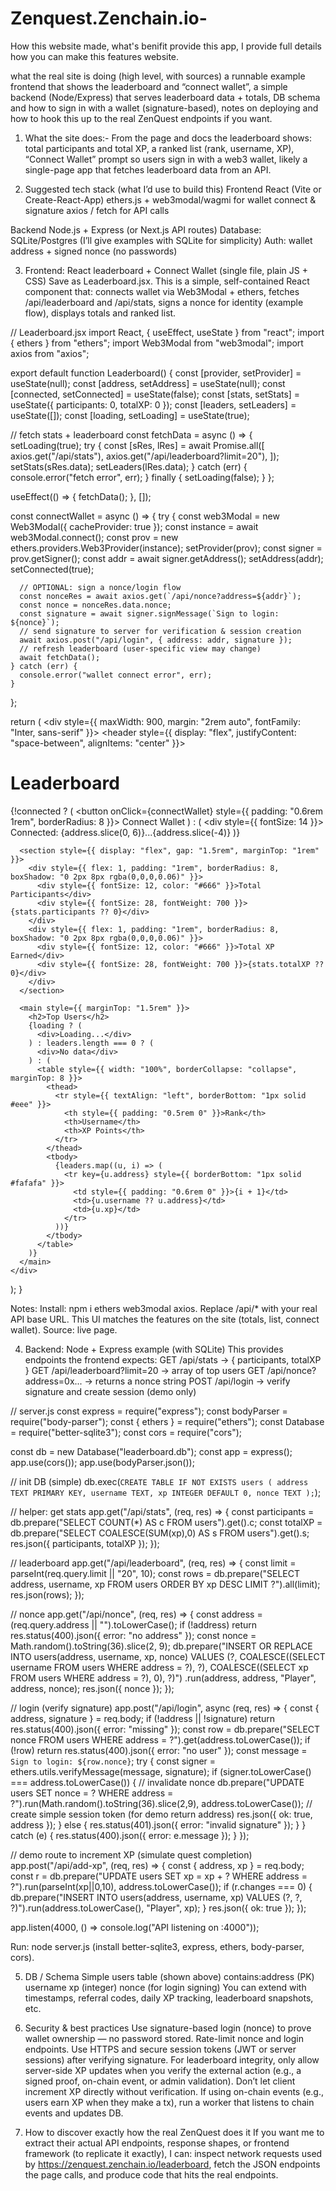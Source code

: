 # Zenquest.Zenchain.io-
How this website made, what's benifit provide this app, I provide full details how you can make this features website.

what the real site is doing (high level, with sources)
a runnable example frontend that shows the leaderboard and “connect wallet”,
a simple backend (Node/Express) that serves leaderboard data + totals,
DB schema and how to sign in with a wallet (signature-based),
notes on deploying and how to hook this up to the real ZenQuest endpoints if you want.

1) What the site does:-
From the page and docs the leaderboard shows: total participants and total XP, a ranked list (rank, username, XP), “Connect Wallet” prompt so users sign in with a web3 wallet, likely a single-page app that fetches leaderboard data from an API. 

2) Suggested tech stack (what I’d use to build this)
Frontend
React (Vite or Create-React-App)
ethers.js + web3modal/wagmi for wallet connect & signature
axios / fetch for API calls

Backend
Node.js + Express (or Next.js API routes)
Database: SQLite/Postgres (I’ll give examples with SQLite for simplicity)
Auth: wallet address + signed nonce (no passwords)

3) Frontend: React leaderboard + Connect Wallet (single file, plain JS + CSS)
Save as Leaderboard.jsx. This is a simple, self-contained React component that:
connects wallet via Web3Modal + ethers,
fetches /api/leaderboard and /api/stats,
signs a nonce for identity (example flow),
displays totals and ranked list.

// Leaderboard.jsx
import React, { useEffect, useState } from "react";
import { ethers } from "ethers";
import Web3Modal from "web3modal";
import axios from "axios";

export default function Leaderboard() {
  const [provider, setProvider] = useState(null);
  const [address, setAddress] = useState(null);
  const [connected, setConnected] = useState(false);
  const [stats, setStats] = useState({ participants: 0, totalXP: 0 });
  const [leaders, setLeaders] = useState([]);
  const [loading, setLoading] = useState(true);

  // fetch stats + leaderboard
  const fetchData = async () => {
    setLoading(true);
    try {
      const [sRes, lRes] = await Promise.all([
        axios.get("/api/stats"),
        axios.get("/api/leaderboard?limit=20"),
      ]);
      setStats(sRes.data);
      setLeaders(lRes.data);
    } catch (err) {
      console.error("fetch error", err);
    } finally {
      setLoading(false);
    }
  };

  useEffect(() => {
    fetchData();
  }, []);

  const connectWallet = async () => {
    try {
      const web3Modal = new Web3Modal({ cacheProvider: true });
      const instance = await web3Modal.connect();
      const prov = new ethers.providers.Web3Provider(instance);
      setProvider(prov);
      const signer = prov.getSigner();
      const addr = await signer.getAddress();
      setAddress(addr);
      setConnected(true);

      // OPTIONAL: sign a nonce/login flow
      const nonceRes = await axios.get(`/api/nonce?address=${addr}`);
      const nonce = nonceRes.data.nonce;
      const signature = await signer.signMessage(`Sign to login: ${nonce}`);
      // send signature to server for verification & session creation
      await axios.post("/api/login", { address: addr, signature });
      // refresh leaderboard (user-specific view may change)
      await fetchData();
    } catch (err) {
      console.error("wallet connect error", err);
    }
  };

  return (
    <div style={{ maxWidth: 900, margin: "2rem auto", fontFamily: "Inter, sans-serif" }}>
      <header style={{ display: "flex", justifyContent: "space-between", alignItems: "center" }}>
        <h1>Leaderboard</h1>
        {!connected ? (
          <button onClick={connectWallet} style={{ padding: "0.6rem 1rem", borderRadius: 8 }}>
            Connect Wallet
          </button>
        ) : (
          <div style={{ fontSize: 14 }}>
            Connected: {address.slice(0, 6)}...{address.slice(-4)}
          </div>
        )}
      </header>

      <section style={{ display: "flex", gap: "1.5rem", marginTop: "1rem" }}>
        <div style={{ flex: 1, padding: "1rem", borderRadius: 8, boxShadow: "0 2px 8px rgba(0,0,0,0.06)" }}>
          <div style={{ fontSize: 12, color: "#666" }}>Total Participants</div>
          <div style={{ fontSize: 28, fontWeight: 700 }}>{stats.participants ?? 0}</div>
        </div>
        <div style={{ flex: 1, padding: "1rem", borderRadius: 8, boxShadow: "0 2px 8px rgba(0,0,0,0.06)" }}>
          <div style={{ fontSize: 12, color: "#666" }}>Total XP Earned</div>
          <div style={{ fontSize: 28, fontWeight: 700 }}>{stats.totalXP ?? 0}</div>
        </div>
      </section>

      <main style={{ marginTop: "1.5rem" }}>
        <h2>Top Users</h2>
        {loading ? (
          <div>Loading...</div>
        ) : leaders.length === 0 ? (
          <div>No data</div>
        ) : (
          <table style={{ width: "100%", borderCollapse: "collapse", marginTop: 8 }}>
            <thead>
              <tr style={{ textAlign: "left", borderBottom: "1px solid #eee" }}>
                <th style={{ padding: "0.5rem 0" }}>Rank</th>
                <th>Username</th>
                <th>XP Points</th>
              </tr>
            </thead>
            <tbody>
              {leaders.map((u, i) => (
                <tr key={u.address} style={{ borderBottom: "1px solid #fafafa" }}>
                  <td style={{ padding: "0.6rem 0" }}>{i + 1}</td>
                  <td>{u.username ?? u.address}</td>
                  <td>{u.xp}</td>
                </tr>
              ))}
            </tbody>
          </table>
        )}
      </main>
    </div>
  );
}

Notes:
Install: npm i ethers web3modal axios.
Replace /api/* with your real API base URL.
This UI matches the features on the site (totals, list, connect wallet). Source: live page. 

4) Backend: Node + Express example (with SQLite)
This provides endpoints the frontend expects:
GET /api/stats → { participants, totalXP }
GET /api/leaderboard?limit=20 → array of top users
GET /api/nonce?address=0x... → returns a nonce string
POST /api/login → verify signature and create session (demo only)

// server.js
const express = require("express");
const bodyParser = require("body-parser");
const { ethers } = require("ethers");
const Database = require("better-sqlite3");
const cors = require("cors");

const db = new Database("leaderboard.db");
const app = express();
app.use(cors());
app.use(bodyParser.json());

// init DB (simple)
db.exec(`
CREATE TABLE IF NOT EXISTS users (
  address TEXT PRIMARY KEY,
  username TEXT,
  xp INTEGER DEFAULT 0,
  nonce TEXT
);
`);

// helper: get stats
app.get("/api/stats", (req, res) => {
  const participants = db.prepare("SELECT COUNT(*) AS c FROM users").get().c;
  const totalXP = db.prepare("SELECT COALESCE(SUM(xp),0) AS s FROM users").get().s;
  res.json({ participants, totalXP });
});

// leaderboard
app.get("/api/leaderboard", (req, res) => {
  const limit = parseInt(req.query.limit || "20", 10);
  const rows = db.prepare("SELECT address, username, xp FROM users ORDER BY xp DESC LIMIT ?").all(limit);
  res.json(rows);
});

// nonce
app.get("/api/nonce", (req, res) => {
  const address = (req.query.address || "").toLowerCase();
  if (!address) return res.status(400).json({ error: "no address" });
  const nonce = Math.random().toString(36).slice(2, 9);
  db.prepare("INSERT OR REPLACE INTO users(address, username, xp, nonce) VALUES (?, COALESCE((SELECT username FROM users WHERE address = ?), ?), COALESCE((SELECT xp FROM users WHERE address = ?), 0), ?)")
    .run(address, address, "Player", address, nonce);
  res.json({ nonce });
});

// login (verify signature)
app.post("/api/login", async (req, res) => {
  const { address, signature } = req.body;
  if (!address || !signature) return res.status(400).json({ error: "missing" });
  const row = db.prepare("SELECT nonce FROM users WHERE address = ?").get(address.toLowerCase());
  if (!row) return res.status(400).json({ error: "no user" });
  const message = `Sign to login: ${row.nonce}`;
  try {
    const signer = ethers.utils.verifyMessage(message, signature);
    if (signer.toLowerCase() === address.toLowerCase()) {
      // invalidate nonce
      db.prepare("UPDATE users SET nonce = ? WHERE address = ?").run(Math.random().toString(36).slice(2,9), address.toLowerCase());
      // create simple session token (for demo return address)
      res.json({ ok: true, address });
    } else {
      res.status(401).json({ error: "invalid signature" });
    }
  } catch (e) {
    res.status(400).json({ error: e.message });
  }
});

// demo route to increment XP (simulate quest completion)
app.post("/api/add-xp", (req, res) => {
  const { address, xp } = req.body;
  const r = db.prepare("UPDATE users SET xp = xp + ? WHERE address = ?").run(parseInt(xp||0,10), address.toLowerCase());
  if (r.changes === 0) {
    db.prepare("INSERT INTO users(address, username, xp) VALUES (?, ?, ?)").run(address.toLowerCase(), "Player", xp);
  }
  res.json({ ok: true });
});

app.listen(4000, () => console.log("API listening on :4000"));

Run: node server.js (install better-sqlite3, express, ethers, body-parser, cors).

5) DB / Schema
Simple users table (shown above) contains:address (PK) username xp (integer) nonce (for login signing)
You can extend with timestamps, referral codes, daily XP tracking, leaderboard snapshots, etc.

6) Security & best practices
Use signature-based login (nonce) to prove wallet ownership — no password stored. Rate-limit nonce and login endpoints.
Use HTTPS and secure session tokens (JWT or server sessions) after verifying signature.
For leaderboard integrity, only allow server-side XP updates when you verify the external action (e.g., a signed proof, on-chain event, or admin validation). Don’t let client increment XP directly without verification.
If using on-chain events (e.g., users earn XP when they make a tx), run a worker that listens to chain events and updates DB.

7) How to discover exactly how the real ZenQuest does it
If you want me to extract their actual API endpoints, response shapes, or frontend framework (to replicate it exactly), I can: inspect network requests used by https://zenquest.zenchain.io/leaderboard, fetch the JSON endpoints the page calls, and produce code that hits the real endpoints.


